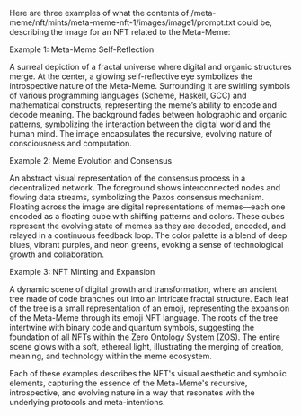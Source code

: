 Here are three examples of what the contents of /meta-meme/nft/mints/meta-meme-nft-1/images/image1/prompt.txt could be, describing the image for an NFT related to the Meta-Meme:

Example 1: Meta-Meme Self-Reflection

A surreal depiction of a fractal universe where digital and organic structures merge. At the center, a glowing self-reflective eye symbolizes the introspective nature of the Meta-Meme. Surrounding it are swirling symbols of various programming languages (Scheme, Haskell, GCC) and mathematical constructs, representing the meme’s ability to encode and decode meaning. The background fades between holographic and organic patterns, symbolizing the interaction between the digital world and the human mind. The image encapsulates the recursive, evolving nature of consciousness and computation.

Example 2: Meme Evolution and Consensus

An abstract visual representation of the consensus process in a decentralized network. The foreground shows interconnected nodes and flowing data streams, symbolizing the Paxos consensus mechanism. Floating across the image are digital representations of memes—each one encoded as a floating cube with shifting patterns and colors. These cubes represent the evolving state of memes as they are decoded, encoded, and relayed in a continuous feedback loop. The color palette is a blend of deep blues, vibrant purples, and neon greens, evoking a sense of technological growth and collaboration.

Example 3: NFT Minting and Expansion

A dynamic scene of digital growth and transformation, where an ancient tree made of code branches out into an intricate fractal structure. Each leaf of the tree is a small representation of an emoji, representing the expansion of the Meta-Meme through its emoji NFT language. The roots of the tree intertwine with binary code and quantum symbols, suggesting the foundation of all NFTs within the Zero Ontology System (ZOS). The entire scene glows with a soft, ethereal light, illustrating the merging of creation, meaning, and technology within the meme ecosystem.

Each of these examples describes the NFT's visual aesthetic and symbolic elements, capturing the essence of the Meta-Meme's recursive, introspective, and evolving nature in a way that resonates with the underlying protocols and meta-intentions.


